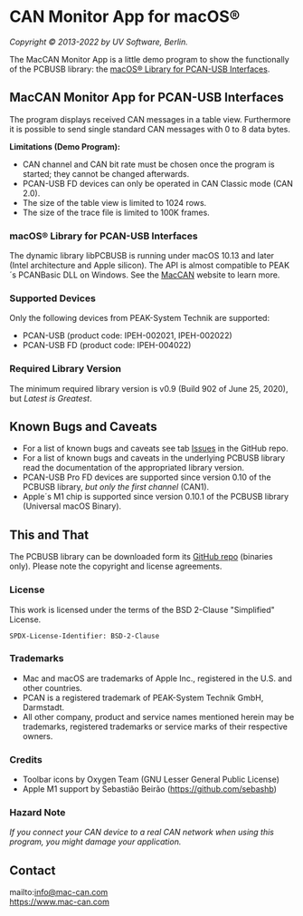# CAN Monitor App for macOS®

_Copyright © 2013-2022 by UV Software, Berlin._

The MacCAN Monitor App is a little demo program to show the functionally of the PCBUSB library:
the [macOS® Library for PCAN-USB Interfaces](https://www.mac-can.com/).

## MacCAN Monitor App for PCAN-USB Interfaces

The program displays received CAN messages in a table view.
Furthermore it is possible to send single standard CAN messages with 0 to 8 data bytes.

**Limitations (Demo Program):**

- CAN channel and CAN bit rate must be chosen once the program is started; they cannot be changed afterwards.
- PCAN-USB FD devices can only be operated in CAN Classic mode (CAN 2.0).
- The size of the table view is limited to 1024 rows.
- The size of the trace file is limited to 100K frames.


### macOS® Library for PCAN-USB Interfaces

The dynamic library libPCBUSB is running under macOS 10.13 and later (Intel architecture and Apple silicon).
The API is almost compatible to PEAK´s PCANBasic DLL on Windows.
See the [MacCAN](https://www.mac-can.com/) website to learn more.

### Supported Devices

Only the following devices from PEAK-System Technik are supported:
- PCAN-USB (product code: IPEH-002021, IPEH-002022)
- PCAN-USB FD (product code: IPEH-004022)

### Required Library Version

The minimum required library version is v0.9 (Build 902 of June 25, 2020), but _Latest is Greatest_.

## Known Bugs and Caveats

- For a list of known bugs and caveats see tab [Issues](https://github.com/mac-can/PCBUSB-Monitor/issues) in the GitHub repo.
- For a list of known bugs and caveats in the underlying PCBUSB library read the documentation of the appropriated library version.
- PCAN-USB Pro FD devices are supported since version 0.10 of the PCBUSB library, _but only the first channel_ (CAN1).
- Apple´s M1 chip is supported since version 0.10.1 of the PCBUSB library (Universal macOS Binary).

## This and That

The PCBUSB library can be downloaded form its [GitHub repo](https://github.com/mac-can/PCBUSB-Library/releases) (binaries only).
Please note the copyright and license agreements.

### License

This work is licensed under the terms of the BSD 2-Clause "Simplified" License.

`SPDX-License-Identifier: BSD-2-Clause`

### Trademarks

- Mac and macOS are trademarks of Apple Inc., registered in the U.S. and other countries.
- PCAN is a registered trademark of PEAK-System Technik GmbH, Darmstadt.
- All other company, product and service names mentioned herein may be trademarks, registered trademarks or service marks of their respective owners.

### Credits

- Toolbar icons by Oxygen Team (GNU Lesser General Public License)
- Apple M1 support by Sebastião Beirão (https://github.com/sebashb)

### Hazard Note

_If you connect your CAN device to a real CAN network when using this program, you might damage your application._

## Contact
mailto:info@mac-can.com \
https://www.mac-can.com
